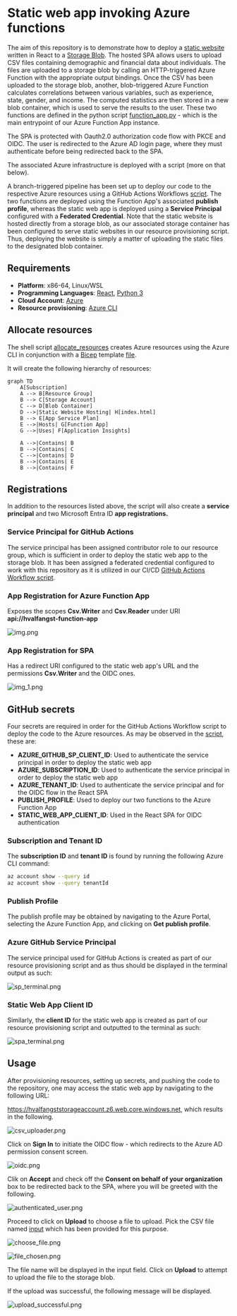 # Static web app invoking Azure functions

The aim of this repository is to demonstrate how to deploy a [static website](client/src/App.js) written in React to a [Storage Blob](https://learn.microsoft.com/en-us/azure/storage/blobs/storage-blob-static-website). The
hosted SPA allows users to upload CSV files containing demographic and financial data about individuals. The files are uploaded to a storage blob by calling an HTTP-triggered Azure Function with the appropriate output bindings. 
Once the CSV has been uploaded to the storage blob, another, blob-triggered Azure Function calculates correlations between various variables, such as experience, state, gender, and income. 
The computed statistics are then stored in a new blob container, which is used to serve the results to the user.
These two functions are defined in the python script [function_app.py](hvalfangst_function/function_app.py) - which is the main entrypoint of our Azure Function App instance.

The SPA is protected with Oauth2.0 authorization code flow with PKCE and OIDC. The user is redirected to the Azure AD login page, where they must authenticate before being redirected back to the SPA.


The associated Azure infrastructure is deployed with a script (more on that below).

A branch-triggered pipeline has been set up to deploy our code to the respective Azure resources using a GitHub Actions Workflows [script](.github/workflows/deploy_to_azure.yml). 
The two functions are deployed using the Function App's associated **publish profile**, whereas the static web app is deployed using a **Service Principal** configured with a **Federated Credential**. 
Note that the static website is hosted directly from a storage blob, as our associated storage container has been configured to serve static websites in our resource provisioning script. 
Thus, deploying the website is simply a matter of uploading the static files to the designated blob container.


## Requirements

- **Platform**: x86-64, Linux/WSL
- **Programming Languages**: [React](https://reactjs.org/docs/getting-started.html), [Python 3](https://www.python.org/downloads/)
- **Cloud Account**: [Azure](https://azure.microsoft.com/en-us/pricing/purchase-options/azure-account)
- **Resource provisioning**: [Azure CLI](https://learn.microsoft.com/en-us/cli/azure/)


## Allocate resources

The shell script [allocate_resources](infra/allocate_resources.sh) creates Azure resources using the Azure CLI in conjunction with a
[Bicep](https://learn.microsoft.com/en-us/azure/azure-resource-manager/bicep/overview?tabs=bicep) template [file](infra/main.bicep). 

It will create the following hierarchy of resources:

```mermaid
graph TD
    A[Subscription]
    A --> B[Resource Group]
    B --> C[Storage Account]
    C --> D[Blob Container]
    D -->|Static Website Hosting| H[index.html]
    B --> E[App Service Plan]
    E -->|Hosts| G[Function App]
    G -->|Uses| F[Application Insights]

    A -->|Contains| B
    B -->|Contains| C
    C -->|Contains| D
    B -->|Contains| E
    B -->|Contains| F
```

## Registrations
In addition to the resources listed above, the script will also create a **service principal** and two Microsoft Entra ID **app registrations.** 

### Service Principal for GitHub Actions
The service principal has been assigned contributor role to our resource group, which is sufficient in order to deploy the static web app to the storage blob.
It has been assigned a federated credential configured to work with this repository as it is utilized in our CI/CD [GitHub Actions Workflow script](.github/workflows/deploy_to_azure.yml).

### App Registration for Azure Function App

Exposes the scopes **Csv.Writer** and **Csv.Reader** under URI **api://hvalfangst-function-app**

![img.png](images/expose_api.png)

### App Registration for SPA

Has a redirect URI configured to the static web app's URL and the permissions **Csv.Writer** and the OIDC ones.

![img_1.png](images/api_permissions.png)


## GitHub secrets
Four secrets are required in order for the GitHub Actions Workflow script to deploy the code to the Azure resources. 
As may be observed in the [script](.github/workflows/deploy_to_azure.yml), these are:

- **AZURE_GITHUB_SP_CLIENT_ID**: Used to authenticate the service principal in order to deploy the static web app
- **AZURE_SUBSCRIPTION_ID**: Used to authenticate the service principal in order to deploy the static web app
- **AZURE_TENANT_ID**: Used to authenticate the service principal and for the OIDC flow in the React SPA
- **PUBLISH_PROFILE**: Used to deploy our two functions to the Azure Function App
- **STATIC_WEB_APP_CLIENT_ID**: Used in the React SPA for OIDC authentication

### Subscription and Tenant ID
The **subscription ID** and **tenant ID** is found by running the following Azure CLI command:

```bash
az account show --query id
az account show --query tenantId
```

### Publish Profile
The publish profile may be obtained by navigating to the Azure Portal, selecting the Azure Function App, and clicking on **Get publish profile**.

### Azure GitHub Service Principal
The service principal used for GitHub Actions is created as part of our resource provisioning script and
as thus should be displayed in the terminal output as such:

![sp_terminal.png](images/sp_terminal.png)

### Static Web App Client ID
Similarly, the **client ID** for the static web app is created as part of our resource provisioning script and outputted to the terminal as such:

![spa_terminal.png](images/spa_terminal.png)

## Usage
After provisioning resources, setting up secrets, and pushing the code to the repository, one
may access the static web app by navigating to the following URL:


https://hvalfangststorageaccount.z6.web.core.windows.net, which results in the following.

![csv_uploader.png](images/csv_uploader.png)

Click on **Sign In** to initiate the OIDC flow - which redirects to the Azure AD permission consent screen.

![oidc.png](images/oidc_sign_in.png)

Clik on **Accept** and check off the **Consent on behalf of your organization** box to be redirected back to the SPA, where you will be greeted with the following.

![authenticated_user.png](images/authenticated_user.png)

Proceed to click on **Upload** to choose a file to upload. Pick the CSV file named [input](input.csv) which has been provided for this purpose.

![choose_file.png](images/choose_file.png)

![file_chosen.png](images/file_chosen.png)

The file name will be displayed in the input field. Click on **Upload** to attempt to upload the file to the storage blob.

If the upload was successful, the following message will be displayed.

![upload_successful.png](images/upload_successful.png)